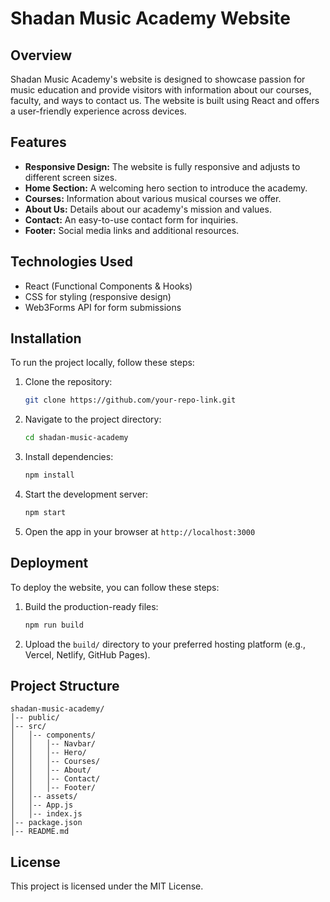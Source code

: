 # Shadan Music Academy Website

## Overview
Shadan Music Academy's website is designed to showcase passion for music education and provide visitors with information about our courses, faculty, and ways to contact us. The website is built using React and offers a user-friendly experience across devices.

## Features
- **Responsive Design:** The website is fully responsive and adjusts to different screen sizes.
- **Home Section:** A welcoming hero section to introduce the academy.
- **Courses:** Information about various musical courses we offer.
- **About Us:** Details about our academy's mission and values.
- **Contact:** An easy-to-use contact form for inquiries.
- **Footer:** Social media links and additional resources.

## Technologies Used
- React (Functional Components & Hooks)
- CSS for styling (responsive design)
- Web3Forms API for form submissions

## Installation
To run the project locally, follow these steps:

1. Clone the repository:
   ```bash
   git clone https://github.com/your-repo-link.git
   ```

2. Navigate to the project directory:
   ```bash
   cd shadan-music-academy
   ```

3. Install dependencies:
   ```bash
   npm install
   ```

4. Start the development server:
   ```bash
   npm start
   ```

5. Open the app in your browser at `http://localhost:3000`

## Deployment
To deploy the website, you can follow these steps:

1. Build the production-ready files:
   ```bash
   npm run build
   ```
2. Upload the `build/` directory to your preferred hosting platform (e.g., Vercel, Netlify, GitHub Pages).

## Project Structure
```
shadan-music-academy/
│-- public/
│-- src/
│   │-- components/
│   │   │-- Navbar/
│   │   │-- Hero/
│   │   │-- Courses/
│   │   │-- About/
│   │   │-- Contact/
│   │   │-- Footer/
│   │-- assets/
│   │-- App.js
│   │-- index.js
│-- package.json
│-- README.md
```

## License
This project is licensed under the MIT License.

